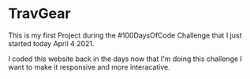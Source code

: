 # TravGear
This is my first Project during the #100DaysOfCode Challenge that I just started today April 4 2021. 

I coded this website back in the days now that I'm doing this challenge I want to make it responsive and more interacative.